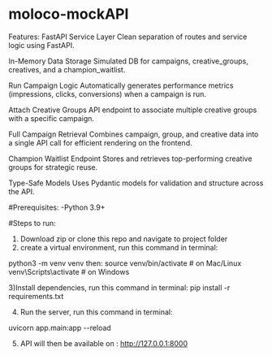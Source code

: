 # moloco-mockAPI
Features:
FastAPI Service Layer
Clean separation of routes and service logic using FastAPI.

In-Memory Data Storage
Simulated DB for campaigns, creative_groups, creatives, and a champion_waitlist.

Run Campaign Logic
Automatically generates performance metrics (impressions, clicks, conversions) when a campaign is run.

Attach Creative Groups
API endpoint to associate multiple creative groups with a specific campaign.

Full Campaign Retrieval
Combines campaign, group, and creative data into a single API call for efficient rendering on the frontend.

Champion Waitlist Endpoint
Stores and retrieves top-performing creative groups for strategic reuse.

Type-Safe Models
Uses Pydantic models for validation and structure across the API.


#Prerequisites:
-Python 3.9+

#Steps to run:
1) Download zip or clone this repo and navigate to project folder
2) create a virtual environment, run this command in terminal:
 
python3 -m venv venv
then:
source venv/bin/activate  # on Mac/Linux
venv\Scripts\activate     # on Windows

3)Install dependencies, run this command in terminal: 
pip install -r requirements.txt

4) Run the server, run this command in terminal:

uvicorn app.main:app --reload

5) API will then be available on : http://127.0.0.1:8000
